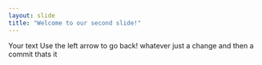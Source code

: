 ```yaml
---
layout: slide
title: "Welcome to our second slide!"
---
```

Your text
Use the left arrow to go back!
whatever
just a change
and then a commit
thats it
